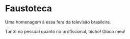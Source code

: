 # Faustoteca

Uma homenagem à essa fera da televisão brasileira.

Tanto no pessoal quanto no profissional, bicho! Oloco meu!
